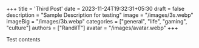 +++
title = 'Third Post'
date = 2023-11-24T19:32:31+05:30
draft = false
description = "Sample Description for testing"
image = "/images/3s.webp"
imageBig = "/images/3b.webp"
categories = ["general", "life", "gaming", "culture"]
authors = ["RandilT"]
avatar = "/images/avatar.webp"
+++

Test contents
